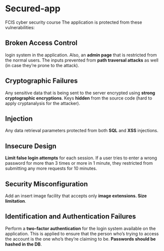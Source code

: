 # Secured-app
FCIS cyber security course
The application is protected from these vulnerabilities:

## Broken Access Control
login system in the application. Also, an **admin page** that is restricted from the normal users.
The inputs prevented from **path traversal attacks** as well (in case they’re prone to the attack).
## Cryptographic Failures
Any sensitive data that is being sent to the server encrypted using
**strong cryptographic encryptions**. Keys **hidden** from the source
code (hard to apply cryptanalysis for the attacker).
## Injection
Any data retrieval parameters protected from both **SQL** and **XSS** injections.
## Insecure Design
**Limit false login attempts** for each session. If a user tries to enter a wrong
password for more than 3 times or more in 1 minute, they restricted
from submitting any more requests for 10 minutes.
## Security Misconfiguration
Add an insert image facility that accepts only **image extensions. Size limitation**.
## Identification and Authentication Failures
Perform a **two-factor authentication** for the login system available on the
application. This is applied to ensure that the person who’s trying to access the
account is the one who’s they’re claiming to be. **Passwords should be hashed in the DB**.

